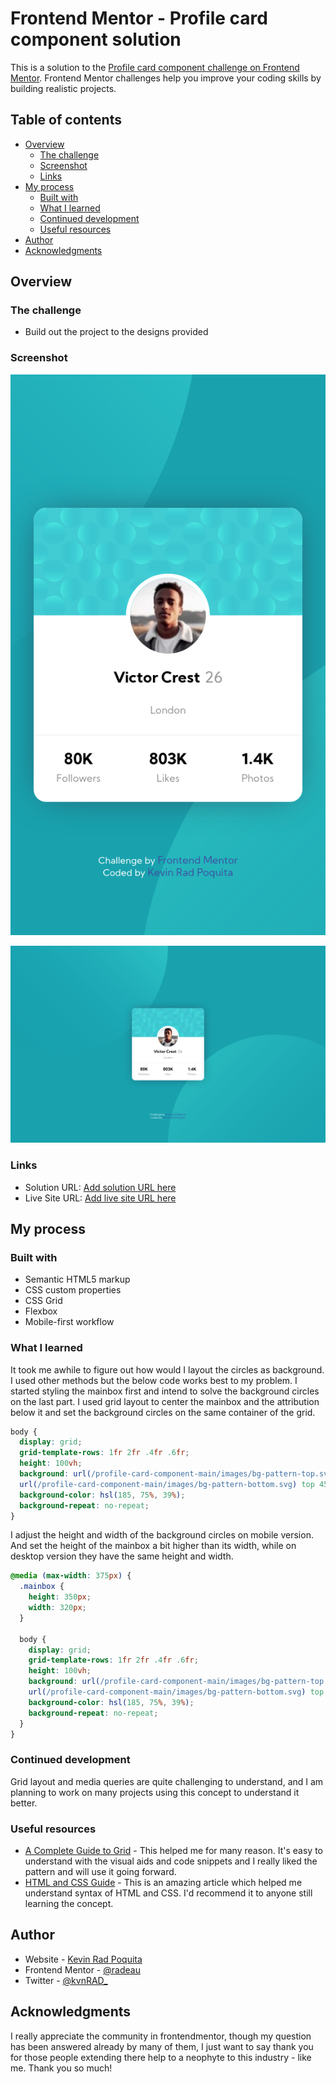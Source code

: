 # Frontend Mentor - Profile card component solution

This is a solution to the [Profile card component challenge on Frontend Mentor](https://www.frontendmentor.io/challenges/profile-card-component-cfArpWshJ). Frontend Mentor challenges help you improve your coding skills by building realistic projects. 

## Table of contents

- [Overview](#overview)
  - [The challenge](#the-challenge)
  - [Screenshot](#screenshot)
  - [Links](#links)
- [My process](#my-process)
  - [Built with](#built-with)
  - [What I learned](#what-i-learned)
  - [Continued development](#continued-development)
  - [Useful resources](#useful-resources)
- [Author](#author)
- [Acknowledgments](#acknowledgments)

## Overview

### The challenge

- Build out the project to the designs provided

### Screenshot

![Mobile Design](/profile-card-component-main/design/mobile-ss.png)

![Desktop Design](/profile-card-component-main/design/desktop-ss.png)

### Links

- Solution URL: [Add solution URL here](https://your-solution-url.com)
- Live Site URL: [Add live site URL here](https://your-live-site-url.com)

## My process

### Built with

- Semantic HTML5 markup
- CSS custom properties
- CSS Grid
- Flexbox
- Mobile-first workflow

### What I learned

It took me awhile to figure out how would I layout the circles as background. I used other methods but the below code works best to my problem. I started styling the mainbox first and intend to solve the background circles on the last part. I used grid layout to center the mainbox and the attribution below it and set the background circles on the same container of the grid. 

```css
body {
  display: grid;
  grid-template-rows: 1fr 2fr .4fr .6fr;
  height: 100vh;
  background: url(/profile-card-component-main/images/bg-pattern-top.svg) bottom 45vh right 50vw,
  url(/profile-card-component-main/images/bg-pattern-bottom.svg) top 45vh left 50vw;
  background-color: hsl(185, 75%, 39%);
  background-repeat: no-repeat;
}
```
I adjust the height and width of the background circles on mobile version. And set the height of the mainbox a bit higher than its width, while on desktop version they have the same height and width.
```css
@media (max-width: 375px) {
  .mainbox {
    height: 350px;
    width: 320px;
  }

  body {
    display: grid;
    grid-template-rows: 1fr 2fr .4fr .6fr;
    height: 100vh;
    background: url(/profile-card-component-main/images/bg-pattern-top.svg) bottom 40vh right 40vw,
    url(/profile-card-component-main/images/bg-pattern-bottom.svg) top 40vh left 40vw;
    background-color: hsl(185, 75%, 39%);
    background-repeat: no-repeat;
  }
}
```
 
### Continued development

Grid layout and media queries are quite challenging to understand, and I am planning to work on many projects using this concept to understand it better. 

### Useful resources

- [A Complete Guide to Grid](https://css-tricks.com/snippets/css/complete-guide-grid/) - This helped me for many reason. It's easy to understand with the visual aids and code snippets and I really liked the pattern and will use it going forward.
- [HTML and CSS Guide](https://frontendmasters.github.io/bootcamp/) - This is an amazing article which helped me understand syntax of HTML and CSS. I'd recommend it to anyone still learning the concept.

## Author

- Website - [Kevin Rad Poquita](https://www.your-site.com)
- Frontend Mentor - [@radeau](https://www.frontendmentor.io/profile/radeau)
- Twitter - [@kvnRAD_](https://www.twitter.com/kvnRad_)

## Acknowledgments

I really appreciate the community in frontendmentor, though my question has been answered already by many of them, I just want to say thank you for those people extending there help to a neophyte to this industry - like me. Thank you so much!